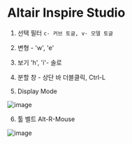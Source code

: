 Altair Inspire Studio
======================

1. 선택 필터 `c- 커브 토글, v- 모델 토글`

2. 변형 - 'w', 'e'

3. 보기 'h', 'i'- 솔로

4. 분할 창 - 상단 바 더블클릭,  Ctrl-L

5. Display Mode

![image](https://user-images.githubusercontent.com/30430227/197455534-148e02ba-a84a-496f-90d5-469da3844d6a.png)

6. 툴 벨트 Alt-R-Mouse

![image](https://user-images.githubusercontent.com/30430227/197456135-1e7593a1-a772-48ad-8be6-d91020ef5f40.png)







